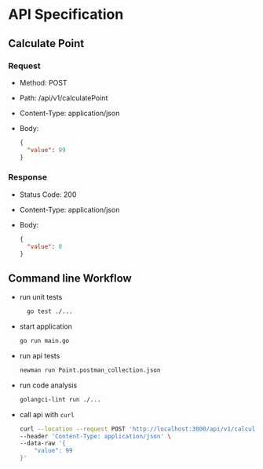 # API Specification

## Calculate Point

### Request

- Method: POST
- Path: /api/v1/calculatePoint
- Content-Type: application/json
- Body:

  ```json
  {
    "value": 99
  }
  ```

### Response

- Status Code: 200
- Content-Type: application/json
- Body:

  ```json
  {
    "value": 0
  }
  ```

## Command line Workflow

- run unit tests

  ```sh
    go test ./...
  ```

- start application

  ```sh
  go run main.go
  ```

- run api tests

  ```sh
  newman run Point.postman_collection.json
  ```

- run code analysis

  ```sh
  golangci-lint run ./...
  ```

- call api with `curl`

  ```sh
  curl --location --request POST 'http://localhost:3000/api/v1/calculatePoints' \
  --header 'Content-Type: application/json' \
  --data-raw '{
      "value": 99
  }'
  ```
